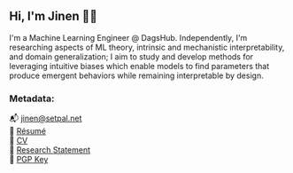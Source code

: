 ## Hi, I'm Jinen 👋🏼

I'm a Machine Learning Engineer @ DagsHub. Independently, I'm researching aspects of ML theory, intrinsic and mechanistic interpretability, and domain generalization; I aim to study and develop methods for leveraging intuitive biases which enable models to find parameters that produce emergent behaviors while remaining interpretable by design.

### Metadata:
📬 jinen@setpal.net\
💾 [Résumé](https://jinen.setpal.net/files/resume.pdf)\
📜 [CV](https://jinen.setpal.net/files/cv.pdf)\
📝 [Research Statement](https://jinen.setpal.net/files/research-statement.pdf)\
🔑 [PGP Key](https://jinen.setpal.net/files/0x68B934C7-pub.asc)
